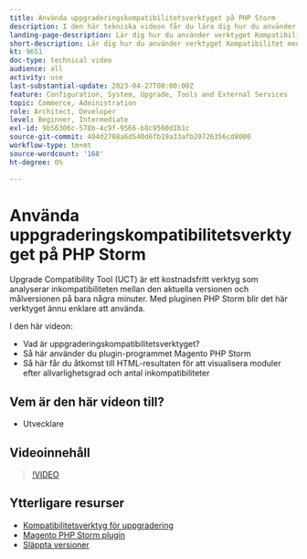 ```yaml
---
title: Använda uppgraderingskompatibilitetsverktyget på PHP Storm
description: I den här tekniska videon får du lära dig hur du använder verktyget för kompatibilitetsuppgradering med plugin-programmet PHP Storm.
landing-page-description: Lär dig hur du använder verktyget Kompatibilitet med PHP Storm som gör det enkelt att identifiera och åtgärda inkompatibiliteter.
short-description: Lär dig hur du använder verktyget Kompatibilitet med PHP Storm som gör det enkelt att identifiera och åtgärda inkompatibiliteter.
kt: 9651
doc-type: technical video
audience: all
activity: use
last-substantial-update: 2023-04-27T00:00:00Z
feature: Configuration, System, Upgrade, Tools and External Services
topic: Commerce, Administration
role: Architect, Developer
level: Beginner, Intermediate
exl-id: 9b56306c-578b-4c9f-9566-b8c9560d1b1c
source-git-commit: 404d2708a6d540d6fb19a33afb20726356cd8000
workflow-type: tm+mt
source-wordcount: '168'
ht-degree: 0%

---
```


# Använda uppgraderingskompatibilitetsverktyget på PHP Storm

Upgrade Compatibility Tool (UCT) är ett kostnadsfritt verktyg som analyserar inkompatibiliteten mellan den aktuella versionen och målversionen på bara några minuter. Med pluginen PHP Storm blir det här verktyget ännu enklare att använda.

I den här videon:

- Vad är uppgraderingskompatibilitetsverktyget?
- Så här använder du plugin-programmet Magento PHP Storm
- Så här får du åtkomst till HTML-resultaten för att visualisera moduler efter allvarlighetsgrad och antal inkompatibiliteter

## Vem är den här videon till?

- Utvecklare

## Videoinnehåll

>[!VIDEO](https://video.tv.adobe.com/v/340150?quality=12&learn=on)

## Ytterligare resurser

- [Kompatibilitetsverktyg för uppgradering](https://experienceleague.adobe.com/docs/commerce-operations/upgrade-guide/upgrade-compatibility-tool/overview.html?lang=sv-SE)
- [Magento PHP Storm plugin](https://plugins.jetbrains.com/plugin/8024-magento-phpstorm)
- [Släppta versioner](https://experienceleague.adobe.com/docs/commerce-operations/release/versions.html?lang=sv-SE)
